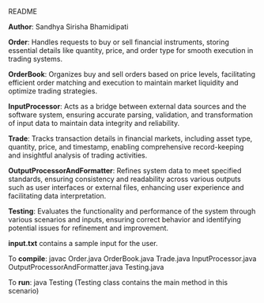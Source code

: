 README

**Author**: Sandhya Sirisha Bhamidipati

**Order**: Handles requests to buy or sell financial instruments, storing essential details like quantity, price, and order type for smooth execution in trading systems.

**OrderBook**: Organizes buy and sell orders based on price levels, facilitating efficient order matching and execution to maintain market liquidity and optimize trading strategies.

**InputProcessor**: Acts as a bridge between external data sources and the software system, ensuring accurate parsing, validation, and transformation of input data to maintain data integrity and reliability.

**Trade**: Tracks transaction details in financial markets, including asset type, quantity, price, and timestamp, enabling comprehensive record-keeping and insightful analysis of trading activities.

**OutputProcessorAndFormatter**: Refines system data to meet specified standards, ensuring consistency and readability across various outputs such as user interfaces or external files, enhancing user experience and facilitating data interpretation.

**Testing**: Evaluates the functionality and performance of the system through various scenarios and inputs, ensuring correct behavior and identifying potential issues for refinement and improvement.

**input.txt** contains a sample input for the user.

To **compile**: javac Order.java OrderBook.java Trade.java InputProcessor.java OutputProcessorAndFormatter.java Testing.java

To **run**: java Testing (Testing class contains the main method in this scenario)